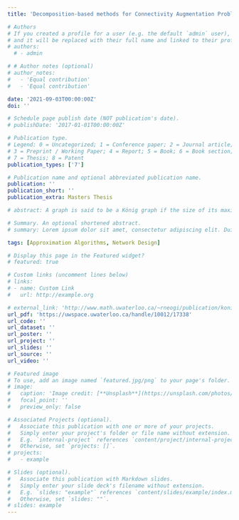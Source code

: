 ```yaml
---
title: 'Decomposition-based methods for Connectivity Augmentation Problems'

# Authors
# If you created a profile for a user (e.g. the default `admin` user), write the username (folder name) here
# and it will be replaced with their full name and linked to their profile.
# authors:
  # - admin

# # Author notes (optional)
# author_notes:
#   - 'Equal contribution'
#   - 'Equal contribution'

date: '2021-09-03T00:00:00Z'
doi: ''

# Schedule page publish date (NOT publication's date).
# publishDate: '2017-01-01T00:00:00Z'

# Publication type.
# Legend: 0 = Uncategorized; 1 = Conference paper; 2 = Journal article;
# 3 = Preprint / Working Paper; 4 = Report; 5 = Book; 6 = Book section;
# 7 = Thesis; 8 = Patent
publication_types: ['7']

# Publication name and optional abbreviated publication name.
publication: ''
publication_short: ''
publication_extra: Masters Thesis

# abstract: A graph is said to be a König graph if the size of its maximum matching is equal to the size of its minimum vertex cover. The König Edge Deletion problem asks if in a given graph there exists a set of at most k edges whose deletion results in a König graph. While the vertex version of the problem (König vertex deletion) has been shown to be fixed-parameter tractable more than a decade ago, the fixed-parameter-tractability of the König Edge Deletion problem has been open since then, and has been conjectured to be W[1]-hard in several papers. In this paper, we settle the conjecture by proving it W[1]-hard. We prove that a variant of this problem, where we are given a graph G and a maximum matching M and we want a k-sized König edge deletion set that is disjoint from M, is fixed-parameter-tractable.

# Summary. An optional shortened abstract.
# summary: Lorem ipsum dolor sit amet, consectetur adipiscing elit. Duis posuere tellus ac convallis placerat. Proin tincidunt magna sed ex sollicitudin condimentum.

tags: [Approximation Algorithms, Network Design]

# Display this page in the Featured widget?
# featured: true

# Custom links (uncomment lines below)
# links:
# - name: Custom Link
#   url: http://example.org

# external_link: 'http://www.math.uwaterloo.ca/~rneogi/publication/konig_tcs/konig_TCS.pdf'
url_pdf: 'https://uwspace.uwaterloo.ca/handle/10012/17338'
url_code: ''
url_dataset: ''
url_poster: ''
url_project: ''
url_slides: ''
url_source: ''
url_video: ''

# Featured image
# To use, add an image named `featured.jpg/png` to your page's folder.
# image:
#   caption: 'Image credit: [**Unsplash**](https://unsplash.com/photos/pLCdAaMFLTE)'
#   focal_point: ''
#   preview_only: false

# Associated Projects (optional).
#   Associate this publication with one or more of your projects.
#   Simply enter your project's folder or file name without extension.
#   E.g. `internal-project` references `content/project/internal-project/index.md`.
#   Otherwise, set `projects: []`.
# projects:
#   - example

# Slides (optional).
#   Associate this publication with Markdown slides.
#   Simply enter your slide deck's filename without extension.
#   E.g. `slides: "example"` references `content/slides/example/index.md`.
#   Otherwise, set `slides: ""`.
# slides: example
---
```


<!-- {{% callout note %}}
Click the _Cite_ button above to demo the feature to enable visitors to import publication metadata into their reference management software.
{{% /callout %}}

{{% callout note %}}
Create your slides in Markdown - click the _Slides_ button to check out the example.
{{% /callout %}}

Supplementary notes can be added here, including [code, math, and images](https://wowchemy.com/docs/writing-markdown-latex/). -->

